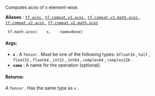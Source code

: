 Computes acos of x element-wise.

**Aliases** : [ `tf.acos` ](/api_docs/python/tf/math/acos), [ `tf.compat.v1.acos` ](/api_docs/python/tf/math/acos), [ `tf.compat.v1.math.acos` ](/api_docs/python/tf/math/acos), [ `tf.compat.v2.acos` ](/api_docs/python/tf/math/acos), [ `tf.compat.v2.math.acos` ](/api_docs/python/tf/math/acos)

```
 tf.math.acos(    x,    name=None) 
```

#### Args:
- **`x`** : A  `Tensor` . Must be one of the following types:  `bfloat16` ,  `half` ,  `float32` ,  `float64` ,  `int32` ,  `int64` ,  `complex64` ,  `complex128` .
- **`name`** : A name for the operation (optional).


#### Returns:
A  `Tensor` . Has the same type as  `x` .

